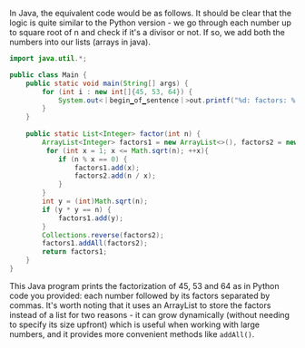 In Java, the equivalent code would be as follows. It should be clear that the logic is quite similar to the Python version - we go through each number up to square root of n and check if it's a divisor or not. If so, we add both the numbers into our lists (arrays in java).

```java
import java.util.*;

public class Main {
    public static void main(String[] args) {
        for (int i : new int[]{45, 53, 64}) {
            System.out<｜begin▁of▁sentence｜>out.printf("%d: factors: %s%n", i, Arrays.toString(factor(i)));
        }
    }
    
    public static List<Integer> factor(int n) {
        ArrayList<Integer> factors1 = new ArrayList<>(), factors2 = new ArrayList<>();
         for (int x = 1; x <= Math.sqrt(n); ++x){
            if (n % x == 0) {
                factors1.add(x);
                factors2.add(n / x);
            }
        }
        int y = (int)Math.sqrt(n);
        if (y * y == n) {
            factors1.add(y);
        }
        Collections.reverse(factors2);
        factors1.addAll(factors2);
        return factors1;
    }
}
```
This Java program prints the factorization of 45, 53 and 64 as in Python code you provided: each number followed by its factors separated by commas. It's worth noting that it uses an ArrayList to store the factors instead of a list for two reasons - it can grow dynamically (without needing to specify its size upfront) which is useful when working with large numbers, and it provides more convenient methods like `addAll()`.

